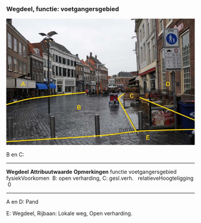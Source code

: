 <div>

### Wegdeel, functie: voetgangersgebied

![](media/image21.jpg)

B en C:

  ------------------------ ------------------------------------ -----------------
  **Wegdeel**              **Attribuutwaarde**                  **Opmerkingen**
  functie                  voetgangersgebied                     
  fysiekVoorkomen           B: open verharding, C: gesl.verh.    
  relatieveHoogteligging    0                                    
  ------------------------ ------------------------------------ -----------------

A en D: Pand

E: Wegdeel, Rijbaan: Lokale weg, Open verharding.

</div>
